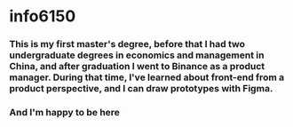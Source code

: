 # info6150 
### This is my first master's degree, before that I had two undergraduate degrees in economics and management in China, and after graduation I went to Binance as a product manager. During that time, I've learned about front-end from a product perspective, and I can draw prototypes with Figma. 
### And I'm happy to be here
